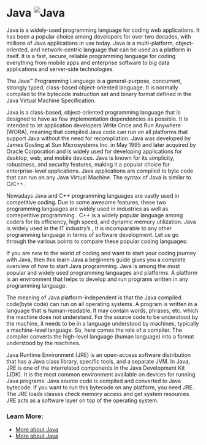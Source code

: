# Java ![Java](https://www.tiobe.com/wp-content/themes/tiobe/tiobe-index/images/Java.png)

Java is a widely-used programming language for coding web applications. It has been a popular choice among developers for over two decades, with millions of Java applications in use today. Java is a multi-platform, object-oriented, and network-centric language that can be used as a platform in itself. It is a fast, secure, reliable programming language for coding everything from mobile apps and enterprise software to big data applications and server-side technologies.

The Java™ Programming Language is a general-purpose,
concurrent, strongly typed, class-based object-oriented language.
It is normally compiled to the bytecode instruction set and binary
format defined in the Java Virtual Machine Specification.

Java is a class-based, object-oriented programming language that is designed to have as few implementation dependencies as possible. It is intended to let application developers Write Once and Run Anywhere (WORA), meaning that compiled Java code can run on all platforms that support Java without the need for recompilation. Java was developed by James Gosling at Sun Microsystems Inc. in May 1995 and later acquired by Oracle Corporation and is widely used for developing applications for desktop, web, and mobile devices. Java is known for its simplicity, robustness, and security features, making it a popular choice for enterprise-level applications. Java applications are compiled to byte code that can run on any Java Virtual Machine. The syntax of Java is similar to C/C++.

Nowadays Java and C++ programming languages are vastly used in competitive coding. Due to some awesome features, these two programming languages are widely used in industries as well as comepetitive programming . C++ is a widely popular language among coders for its efficiency, high speed, and dynamic memory utilization. Java is widely used in the IT industry’s , It is incomparable to any other programming language in terms of software development. Let us go through the various points to compare these popular coding languages:

If you are new to the world of coding and want to start your coding journey with Java, then this learn Java a beginners guide gives you a complete overview of how to start Java programming. Java is among the most popular and widely used programming languages and platforms. A platform is an environment that helps to develop and run programs written in any programming language.

The meaning of Java platform-independent is that the Java compiled code(byte code) can run on all operating systems. A program is written in a language that is human-readable. It may contain words, phrases, etc. which the machine does not understand. For the source code to be understood by the machine, it needs to be in a language understood by machines, typically a machine-level language. So, here comes the role of a compiler. The compiler converts the high-level language (human language) into a format understood by the machines.

Java Runtime Environment (JRE) is an open-access software distribution that has a Java class library, specific tools, and a separate JVM. In Java, JRE is one of the interrelated components in the Java Development Kit (JDK). It is the most common environment available on devices for running Java programs. Java source code is compiled and converted to Java bytecode. If you want to run this bytecode on any platform, you need JRE. The JRE loads classes check memory access and get system resources. JRE acts as a software layer on top of the operating system.

### Learn More:
- [More about Java](https://aws.amazon.com/what-is/java/)
- [More about Java](https://en.wikipedia.org/wiki/Java_(programming_language))

